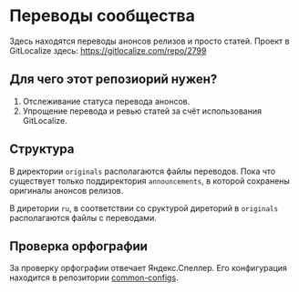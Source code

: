 # Переводы сообщества

Здесь находятся переводы анонсов релизов и просто статей. Проект в GitLocalize здесь: https://gitlocalize.com/repo/2799

## Для чего этот репозиорий нужен?
1. Отслеживание статуса перевода анонсов.
2. Упрощение перевода и ревью статей за счёт использования GitLocalize.

## Структура
В директории `originals` располагаются файлы переводов. Пока что существует только поддиректория `announcements`,
в которой сохранены оригиналы анонсов релизов.

В диретории `ru`, в соответствии со сруктурой диреторий в `originals` располагаются файлы с переводами.

## Проверка орфографии
За проверку орфографии отвечает Яндекс.Спеллер. Его конфигурация находится в репозитории [common-configs](https://github.com/ruRust/common-configs).

